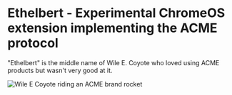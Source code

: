 # Ethelbert - Experimental ChromeOS extension implementing the ACME protocol 

"Ethelbert" is the middle name of Wile E. Coyote who loved using ACME products but wasn't very good at it.

<img src="https://m.media-amazon.com/images/I/41I87vso8mL.jpg" alt="Wile E Coyote riding an ACME brand rocket"/>
